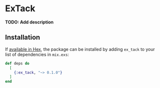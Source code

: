 # ExTack

**TODO: Add description**

## Installation

If [available in Hex](https://hex.pm/docs/publish), the package can be installed
by adding `ex_tack` to your list of dependencies in `mix.exs`:

```elixir
def deps do
  [
    {:ex_tack, "~> 0.1.0"}
  ]
end

